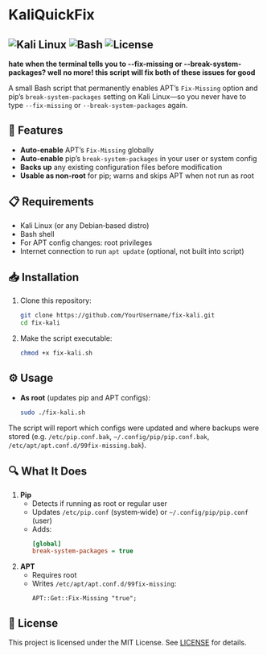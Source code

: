 # KaliQuickFix
![Kali Linux](https://img.shields.io/badge/Kali_Linux-557C94?logo=kalilinux&logoColor=white&style=for-the-badge) ![Bash](https://img.shields.io/badge/Bash-blue.svg) ![License](https://img.shields.io/badge/license-MIT-green.svg)
---
**hate when the terminal tells you to --fix-missing or --break-system-packages? well no more! this script will fix both of these issues for good**

A small Bash script that permanently enables APT’s `Fix-Missing` option and pip’s `break-system-packages` setting on Kali Linux—so you never have to type `--fix-missing` or `--break-system-packages` again.

## 🚀 Features

- **Auto‑enable** APT’s `Fix-Missing` globally
- **Auto‑enable** pip’s `break-system-packages` in your user or system config
- **Backs up** any existing configuration files before modification
- **Usable as non‑root** for pip; warns and skips APT when not run as root

## 📋 Requirements

- Kali Linux (or any Debian‑based distro)
- Bash shell
- For APT config changes: root privileges  
- Internet connection to run `apt update` (optional, not built into script)

## 📥 Installation

1. Clone this repository:
   ```bash
   git clone https://github.com/YourUsername/fix-kali.git
   cd fix-kali
   ```
2. Make the script executable:
   ```bash
   chmod +x fix-kali.sh
   ```

## ⚙️ Usage

- **As root** (updates pip and APT configs):
  ```bash
  sudo ./fix-kali.sh
  ```

The script will report which configs were updated and where backups were stored (e.g. `/etc/pip.conf.bak`, `~/.config/pip/pip.conf.bak`, `/etc/apt/apt.conf.d/99fix-missing.bak`).

## 🔍 What It Does

1. **Pip**  
   - Detects if running as root or regular user  
   - Updates `/etc/pip.conf` (system‑wide) or `~/.config/pip/pip.conf` (user)  
   - Adds:
     ```ini
     [global]
     break-system-packages = true
     ```
2. **APT**  
   - Requires root  
   - Writes `/etc/apt/apt.conf.d/99fix-missing`:
     ```plain
     APT::Get::Fix-Missing "true";
     ```

## 📄 License

This project is licensed under the MIT License. See [LICENSE](LICENSE) for details.
